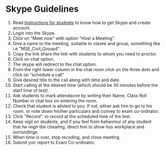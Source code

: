 # Skype Guidelines 
1. Read [Instructions for studnets](https://gne-ldh.github.io/main/Files/MSE/) to know how to get Skype and create account.
1. Login into the Skype. 
1. Click on "Meet now" with option "Host a Meeting".
1. Give a name to the meeting, suitable to clasee and group, something like i.e "MSE_Civil_Group4".
1. Copy the link share the link with students to whom you need to proctor.
1. Click on chat option. 
1. The skype will redirect to the chat option.
1. From the right lower column in the chat room click on the three dots and click on "schedule a call"
1. Give desired title to the call along with time and date.
1. Start calling at the desired time (which should be 30 minutes before the start time of test). 
1. Ask students to mark attendacne by writing their Name, Class Roll Number in chat box on entering the room.
1. Check that student is alloted to you. If not, either ask him to go to his room, or note down his/her particulars and convey to exam co-ordnator. 
1. Click "Record", to record at the scheduled time of the test.
1. Keep vigil on students, and if you feel from behaviour of any student that he migh tbe cheaitng, direct him to show hos workplace and surrondings.
1. When time is over, stop recoding, and close meeting.
1. Submit yoir report to Exam Co-ordinator.
